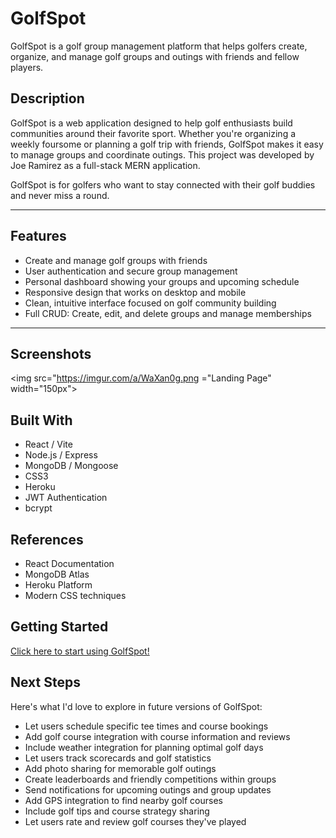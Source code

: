 # GolfSpot

GolfSpot is a golf group management platform that helps golfers create, organize, and manage golf groups and outings with friends and fellow players.

## Description

GolfSpot is a web application designed to help golf enthusiasts build communities around their favorite sport. Whether you're organizing a weekly foursome or planning a golf trip with friends, GolfSpot makes it easy to manage groups and coordinate outings. This project was developed by Joe Ramirez as a full-stack MERN application.

GolfSpot is for golfers who want to stay connected with their golf buddies and never miss a round.

---

## Features

- Create and manage golf groups with friends
- User authentication and secure group management
- Personal dashboard showing your groups and upcoming schedule
- Responsive design that works on desktop and mobile
- Clean, intuitive interface focused on golf community building
- Full CRUD: Create, edit, and delete groups and manage memberships

---

## Screenshots
<img src="https://imgur.com/a/WaXan0g.png ="Landing Page" width="150px">


## Built With

- React / Vite
- Node.js / Express
- MongoDB / Mongoose
- CSS3
- Heroku
- JWT Authentication
- bcrypt

## References

- React Documentation
- MongoDB Atlas
- Heroku Platform
- Modern CSS techniques

## Getting Started

[Click here to start using GolfSpot!](https://swinglink-3564006bf37d.herokuapp.com/)

## Next Steps

Here's what I'd love to explore in future versions of GolfSpot:

- Let users schedule specific tee times and course bookings
- Add golf course integration with course information and reviews
- Include weather integration for planning optimal golf days
- Let users track scorecards and golf statistics
- Add photo sharing for memorable golf outings
- Create leaderboards and friendly competitions within groups
- Send notifications for upcoming outings and group updates
- Add GPS integration to find nearby golf courses
- Include golf tips and course strategy sharing
- Let users rate and review golf courses they've played
